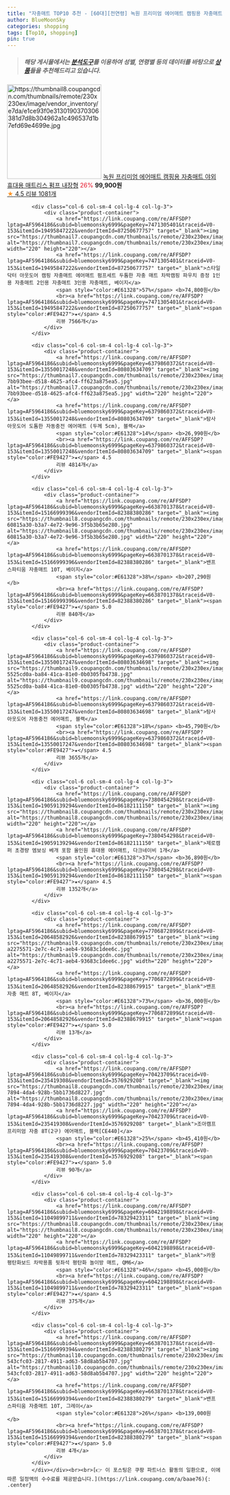 ```yaml
---
title: "자충매트 TOP10 추천 - [60대][전연령] 녹원 프리미엄 에어매트 캠핑용 자충매트 야외 휴대용 매트리스 펌프 내장형"
author: BlueMoonSky
categories: shopping
tags: [Top10, shopping]
pin: true
---
```


> ##### 해당 게시물에서는 [**분석도구**](https://itemscout.io/)를 이용하여 **성별**, **연령별** 등의 데이터를 바탕으로 [**상품**](https://link.coupang.com/a/baae76)들을 추천해드리고 있습니다.
<div class="container"><div class="row">
            <div class="col-6 col-sm-4 col-lg-4 col-lg-3">
                <div class="product-container">
                    <a href="https://link.coupang.com/re/AFFSDP?lptag=AF5964186&subid=bluemoonsky6999&pageKey=7677959009&traceid=V0-153&itemId=20500054350&vendorItemId=87578288044" target="_blank"><img src="https://thumbnail8.coupangcdn.com/thumbnails/remote/230x230ex/image/vendor_inventory/e7da/e1ce93f0e3130190370306381d7d8b304962a1c496537d1b7efd69e4699e.jpg" alt="https://thumbnail8.coupangcdn.com/thumbnails/remote/230x230ex/image/vendor_inventory/e7da/e1ce93f0e3130190370306381d7d8b304962a1c496537d1b7efd69e4699e.jpg" width="220" height="220"></a>
                    <a href="https://link.coupang.com/re/AFFSDP?lptag=AF5964186&subid=bluemoonsky6999&pageKey=7677959009&traceid=V0-153&itemId=20500054350&vendorItemId=87578288044" target="_blank">녹원 프리미엄 에어매트 캠핑용 자충매트 야외 휴대용 매트리스 펌프 내장형</a>
                    <span style="color:#E61328">26%</span> <b>99,900원</b>
                    <br><a href="https://link.coupang.com/re/AFFSDP?lptag=AF5964186&subid=bluemoonsky6999&pageKey=7677959009&traceid=V0-153&itemId=20500054350&vendorItemId=87578288044" target="_blank"><span style="color:#FE9427">★</span> 4.5
                    리뷰 1081개</a>
                </div>
            </div>
            
            <div class="col-6 col-sm-4 col-lg-4 col-lg-3">
                <div class="product-container">
                    <a href="https://link.coupang.com/re/AFFSDP?lptag=AF5964186&subid=bluemoonsky6999&pageKey=7471305401&traceid=V0-153&itemId=19495847222&vendorItemId=87250677757" target="_blank"><img src="https://thumbnail7.coupangcdn.com/thumbnails/remote/230x230ex/image/vendor_inventory/897c/4f24f7e4673bcd17bc1a20f6efb04ef5c5e279428d984604422c440f1ce6.jpg" alt="https://thumbnail7.coupangcdn.com/thumbnails/remote/230x230ex/image/vendor_inventory/897c/4f24f7e4673bcd17bc1a20f6efb04ef5c5e279428d984604422c440f1ce6.jpg" width="220" height="220"></a>
                    <a href="https://link.coupang.com/re/AFFSDP?lptag=AF5964186&subid=bluemoonsky6999&pageKey=7471305401&traceid=V0-153&itemId=19495847222&vendorItemId=87250677757" target="_blank">스타일닥터 아웃도어 캠핑 자충매트 에어매트 펌프세트 두툼한 자충 매트 차박캠핑 파우치 증정 1인용 자충매트 2인용 자충매트 3인용 자충매트, 베이지</a>
                    <span style="color:#E61328">57%</span> <b>74,800원</b>
                    <br><a href="https://link.coupang.com/re/AFFSDP?lptag=AF5964186&subid=bluemoonsky6999&pageKey=7471305401&traceid=V0-153&itemId=19495847222&vendorItemId=87250677757" target="_blank"><span style="color:#FE9427">★</span> 4.5
                    리뷰 7566개</a>
                </div>
            </div>
            
            <div class="col-6 col-sm-4 col-lg-4 col-lg-3">
                <div class="product-container">
                    <a href="https://link.coupang.com/re/AFFSDP?lptag=AF5964186&subid=bluemoonsky6999&pageKey=6379860372&traceid=V0-153&itemId=13550017248&vendorItemId=80803634709" target="_blank"><img src="https://thumbnail7.coupangcdn.com/thumbnails/remote/230x230ex/image/retail/images/2958574784162914-7bb93bee-d518-4625-afc4-ff623a875ea5.jpg" alt="https://thumbnail7.coupangcdn.com/thumbnails/remote/230x230ex/image/retail/images/2958574784162914-7bb93bee-d518-4625-afc4-ff623a875ea5.jpg" width="220" height="220"></a>
                    <a href="https://link.coupang.com/re/AFFSDP?lptag=AF5964186&subid=bluemoonsky6999&pageKey=6379860372&traceid=V0-153&itemId=13550017248&vendorItemId=80803634709" target="_blank">탐사 아웃도어 도톰한 자동충전 에어매트 (두께 5cm), 블랙</a>
                    <span style="color:#E61328">14%</span> <b>26,990원</b>
                    <br><a href="https://link.coupang.com/re/AFFSDP?lptag=AF5964186&subid=bluemoonsky6999&pageKey=6379860372&traceid=V0-153&itemId=13550017248&vendorItemId=80803634709" target="_blank"><span style="color:#FE9427">★</span> 4.5
                    리뷰 4814개</a>
                </div>
            </div>
            
            <div class="col-6 col-sm-4 col-lg-4 col-lg-3">
                <div class="product-container">
                    <a href="https://link.coupang.com/re/AFFSDP?lptag=AF5964186&subid=bluemoonsky6999&pageKey=6638701378&traceid=V0-153&itemId=15166999396&vendorItemId=82388380286" target="_blank"><img src="https://thumbnail8.coupangcdn.com/thumbnails/remote/230x230ex/image/retail/images/123625784267448-60815a30-b3a7-4e72-9e96-3f5b3b65e280.jpg" alt="https://thumbnail8.coupangcdn.com/thumbnails/remote/230x230ex/image/retail/images/123625784267448-60815a30-b3a7-4e72-9e96-3f5b3b65e280.jpg" width="220" height="220"></a>
                    <a href="https://link.coupang.com/re/AFFSDP?lptag=AF5964186&subid=bluemoonsky6999&pageKey=6638701378&traceid=V0-153&itemId=15166999396&vendorItemId=82388380286" target="_blank">밴프 스파티움 자충매트 10T, 베이지</a>
                    <span style="color:#E61328">38%</span> <b>207,290원</b>
                    <br><a href="https://link.coupang.com/re/AFFSDP?lptag=AF5964186&subid=bluemoonsky6999&pageKey=6638701378&traceid=V0-153&itemId=15166999396&vendorItemId=82388380286" target="_blank"><span style="color:#FE9427">★</span> 5.0
                    리뷰 840개</a>
                </div>
            </div>
            
            <div class="col-6 col-sm-4 col-lg-4 col-lg-3">
                <div class="product-container">
                    <a href="https://link.coupang.com/re/AFFSDP?lptag=AF5964186&subid=bluemoonsky6999&pageKey=6379860372&traceid=V0-153&itemId=13550017247&vendorItemId=80803634698" target="_blank"><img src="https://thumbnail9.coupangcdn.com/thumbnails/remote/230x230ex/image/retail/images/2955584632527781-5525cd0a-ba84-41ca-81e0-0b0305fb4738.jpg" alt="https://thumbnail9.coupangcdn.com/thumbnails/remote/230x230ex/image/retail/images/2955584632527781-5525cd0a-ba84-41ca-81e0-0b0305fb4738.jpg" width="220" height="220"></a>
                    <a href="https://link.coupang.com/re/AFFSDP?lptag=AF5964186&subid=bluemoonsky6999&pageKey=6379860372&traceid=V0-153&itemId=13550017247&vendorItemId=80803634698" target="_blank">탐사 아웃도어 자동충전 에어매트, 블랙</a>
                    <span style="color:#E61328">18%</span> <b>45,790원</b>
                    <br><a href="https://link.coupang.com/re/AFFSDP?lptag=AF5964186&subid=bluemoonsky6999&pageKey=6379860372&traceid=V0-153&itemId=13550017247&vendorItemId=80803634698" target="_blank"><span style="color:#FE9427">★</span> 4.5
                    리뷰 3655개</a>
                </div>
            </div>
            
            <div class="col-6 col-sm-4 col-lg-4 col-lg-3">
                <div class="product-container">
                    <a href="https://link.coupang.com/re/AFFSDP?lptag=AF5964186&subid=bluemoonsky6999&pageKey=7380454298&traceid=V0-153&itemId=19059139294&vendorItemId=86182111150" target="_blank"><img src="https://thumbnail8.coupangcdn.com/thumbnails/remote/230x230ex/image/vendor_inventory/0295/ed107854ebc93690fece4244316a45476b07a7afc03077e1c59e02ca59e9.jpg" alt="https://thumbnail8.coupangcdn.com/thumbnails/remote/230x230ex/image/vendor_inventory/0295/ed107854ebc93690fece4244316a45476b07a7afc03077e1c59e02ca59e9.jpg" width="220" height="220"></a>
                    <a href="https://link.coupang.com/re/AFFSDP?lptag=AF5964186&subid=bluemoonsky6999&pageKey=7380454298&traceid=V0-153&itemId=19059139294&vendorItemId=86182111150" target="_blank">제로캠퍼 초경량 엠보싱 베개 포함 올인원 휴대용 에어매트, 다크네이비 1개</a>
                    <span style="color:#E61328">37%</span> <b>36,890원</b>
                    <br><a href="https://link.coupang.com/re/AFFSDP?lptag=AF5964186&subid=bluemoonsky6999&pageKey=7380454298&traceid=V0-153&itemId=19059139294&vendorItemId=86182111150" target="_blank"><span style="color:#FE9427">★</span> 4.5
                    리뷰 1352개</a>
                </div>
            </div>
            
            <div class="col-6 col-sm-4 col-lg-4 col-lg-3">
                <div class="product-container">
                    <a href="https://link.coupang.com/re/AFFSDP?lptag=AF5964186&subid=bluemoonsky6999&pageKey=7706872899&traceid=V0-153&itemId=20648582926&vendorItemId=82388679915" target="_blank"><img src="https://thumbnail9.coupangcdn.com/thumbnails/remote/230x230ex/image/retail/images/5115257504202397-a2275571-2e7c-4c71-aeb4-93683c1dee6c.jpg" alt="https://thumbnail9.coupangcdn.com/thumbnails/remote/230x230ex/image/retail/images/5115257504202397-a2275571-2e7c-4c71-aeb4-93683c1dee6c.jpg" width="220" height="220"></a>
                    <a href="https://link.coupang.com/re/AFFSDP?lptag=AF5964186&subid=bluemoonsky6999&pageKey=7706872899&traceid=V0-153&itemId=20648582926&vendorItemId=82388679915" target="_blank">밴프 자충 매트 8T, 베이지</a>
                    <span style="color:#E61328">73%</span> <b>36,000원</b>
                    <br><a href="https://link.coupang.com/re/AFFSDP?lptag=AF5964186&subid=bluemoonsky6999&pageKey=7706872899&traceid=V0-153&itemId=20648582926&vendorItemId=82388679915" target="_blank"><span style="color:#FE9427">★</span> 5.0
                    리뷰 13개</a>
                </div>
            </div>
            
            <div class="col-6 col-sm-4 col-lg-4 col-lg-3">
                <div class="product-container">
                    <a href="https://link.coupang.com/re/AFFSDP?lptag=AF5964186&subid=bluemoonsky6999&pageKey=70423709&traceid=V0-153&itemId=235419308&vendorItemId=3576929208" target="_blank"><img src="https://thumbnail8.coupangcdn.com/thumbnails/remote/230x230ex/image/product/image/vendoritem/2019/08/08/3576929208/e7c450b1-7894-4da4-928b-5bb1736d8227.jpg" alt="https://thumbnail8.coupangcdn.com/thumbnails/remote/230x230ex/image/product/image/vendoritem/2019/08/08/3576929208/e7c450b1-7894-4da4-928b-5bb1736d8227.jpg" width="220" height="220"></a>
                    <a href="https://link.coupang.com/re/AFFSDP?lptag=AF5964186&subid=bluemoonsky6999&pageKey=70423709&traceid=V0-153&itemId=235419308&vendorItemId=3576929208" target="_blank">조아캠프 프리미엄 자충 8T(2구) 에어매트, 블랙[CE440]</a>
                    <span style="color:#E61328">25%</span> <b>45,410원</b>
                    <br><a href="https://link.coupang.com/re/AFFSDP?lptag=AF5964186&subid=bluemoonsky6999&pageKey=70423709&traceid=V0-153&itemId=235419308&vendorItemId=3576929208" target="_blank"><span style="color:#FE9427">★</span> 5.0
                    리뷰 90개</a>
                </div>
            </div>
            
            <div class="col-6 col-sm-4 col-lg-4 col-lg-3">
                <div class="product-container">
                    <a href="https://link.coupang.com/re/AFFSDP?lptag=AF5964186&subid=bluemoonsky6999&pageKey=6042198898&traceid=V0-153&itemId=11049899711&vendorItemId=78329423311" target="_blank"><img src="https://thumbnail8.coupangcdn.com/thumbnails/remote/230x230ex/image/vendor_inventory/b66a/77472a59499a66e369e03a4e993aefc2ad71167551934ab01afcd7d17ffd.jpg" alt="https://thumbnail8.coupangcdn.com/thumbnails/remote/230x230ex/image/vendor_inventory/b66a/77472a59499a66e369e03a4e993aefc2ad71167551934ab01afcd7d17ffd.jpg" width="220" height="220"></a>
                    <a href="https://link.coupang.com/re/AFFSDP?lptag=AF5964186&subid=bluemoonsky6999&pageKey=6042198898&traceid=V0-153&itemId=11049899711&vendorItemId=78329423311" target="_blank">카몽 평탄화보드 차박용품 뒷좌석 평탄화 놀이방 매트, QM6</a>
                    <span style="color:#E61328">46%</span> <b>45,000원</b>
                    <br><a href="https://link.coupang.com/re/AFFSDP?lptag=AF5964186&subid=bluemoonsky6999&pageKey=6042198898&traceid=V0-153&itemId=11049899711&vendorItemId=78329423311" target="_blank"><span style="color:#FE9427">★</span> 4.5
                    리뷰 375개</a>
                </div>
            </div>
            
            <div class="col-6 col-sm-4 col-lg-4 col-lg-3">
                <div class="product-container">
                    <a href="https://link.coupang.com/re/AFFSDP?lptag=AF5964186&subid=bluemoonsky6999&pageKey=6638701378&traceid=V0-153&itemId=15166999394&vendorItemId=82388380279" target="_blank"><img src="https://thumbnail10.coupangcdn.com/thumbnails/remote/230x230ex/image/retail/images/123671698440173-543cfc03-2817-4911-ad63-58d8ab5b4707.jpg" alt="https://thumbnail10.coupangcdn.com/thumbnails/remote/230x230ex/image/retail/images/123671698440173-543cfc03-2817-4911-ad63-58d8ab5b4707.jpg" width="220" height="220"></a>
                    <a href="https://link.coupang.com/re/AFFSDP?lptag=AF5964186&subid=bluemoonsky6999&pageKey=6638701378&traceid=V0-153&itemId=15166999394&vendorItemId=82388380279" target="_blank">밴프 스파티움 자충매트 10T, 그레이</a>
                    <span style="color:#E61328">26%</span> <b>139,000원</b>
                    <br><a href="https://link.coupang.com/re/AFFSDP?lptag=AF5964186&subid=bluemoonsky6999&pageKey=6638701378&traceid=V0-153&itemId=15166999394&vendorItemId=82388380279" target="_blank"><span style="color:#FE9427">★</span> 5.0
                    리뷰 4개</a>
                </div>
            </div>
            </div></div><br><br>[👉 이 포스팅은 쿠팡 파트너스 활동의 일환으로, 이에 따른 일정액의 수수료를 제공받습니다.](https://link.coupang.com/a/baae76){: .center}